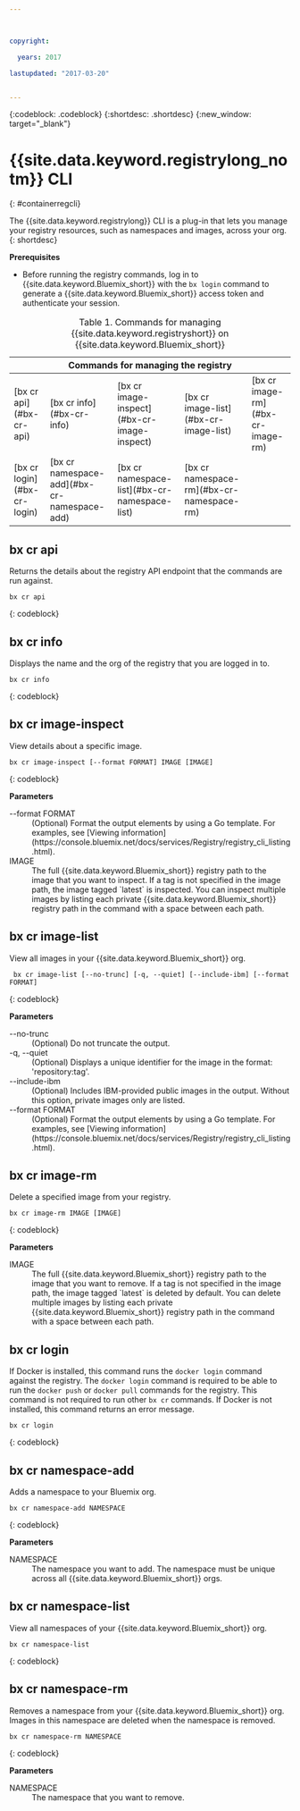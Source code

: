 ```yaml
---



copyright:

  years: 2017

lastupdated: "2017-03-20"


---
```


{:codeblock: .codeblock}
{:shortdesc: .shortdesc}
{:new_window: target="_blank"}

# {{site.data.keyword.registrylong_notm}} CLI
{: #containerregcli}

The {{site.data.keyword.registrylong}} CLI is a plug-in that lets you manage your registry resources, such as namespaces and images, across your org.
{: shortdesc}

**Prerequisites**
* Before running the registry commands, log in to {{site.data.keyword.Bluemix_short}}
 with the `bx login` command to generate a {{site.data.keyword.Bluemix_short}}
 access token and authenticate your session.

<table summary="Manage your Containers Registry">
<caption>Table 1. Commands for managing {{site.data.keyword.registryshort}} on {{site.data.keyword.Bluemix_short}}
</caption>
 <thead>
 <th colspan="5">Commands for managing the registry</th>
 </thead>
 <tbody>
 <tr>
 <td>[bx cr api](#bx-cr-api)</td>
 <td>[bx cr info](#bx-cr-info)</td>
 <td>[bx cr image-inspect](#bx-cr-image-inspect)</td>
 <td>[bx cr image-list](#bx-cr-image-list)</td>
 <td>[bx cr image-rm](#bx-cr-image-rm)</td>
 </tr>
 <tr>
 <td>[bx cr login](#bx-cr-login)</td>
 <td>[bx cr namespace-add](#bx-cr-namespace-add)</td>
 <td>[bx cr namespace-list](#bx-cr-namespace-list)</td>
 <td>[bx cr namespace-rm](#bx-cr-namespace-rm)</td>
 </tr></tbody></table>


## bx cr api
Returns the details about the registry API endpoint that the commands are run against.

```
bx cr api
```
{: codeblock}


## bx cr info
Displays the name and the org of the registry that you are logged in to.

```
bx cr info
```
{: codeblock}


## bx cr image-inspect
View details about a specific image.

```
bx cr image-inspect [--format FORMAT] IMAGE [IMAGE]
```
{: codeblock}

**Parameters**
<dl>
<dt>--format FORMAT</dt>
<dd>(Optional) Format the output elements by using a Go template. For examples, see [Viewing information](https://console.bluemix.net/docs/services/Registry/registry_cli_listing.html).</dd>
<dt>IMAGE</dt>
<dd>The full {{site.data.keyword.Bluemix_short}} registry path to the image that you want to inspect. If a tag is not specified in the image path, the image tagged `latest` is inspected. You can inspect multiple images by listing each private {{site.data.keyword.Bluemix_short}} registry path in the command with a space between each path.</dd>
</dl>


## bx cr image-list
View all images in your {{site.data.keyword.Bluemix_short}} org.

```
 bx cr image-list [--no-trunc] [-q, --quiet] [--include-ibm] [--format FORMAT]
```
{: codeblock}

**Parameters**
<dl>
<dt>--no-trunc</dt>
<dd>(Optional) Do not truncate the output.</dd>
<dt>-q, --quiet</dt>
<dd>(Optional) Displays a unique identifier for the image in the format: 'repository:tag'.</dd>
<dt>--include-ibm</dt>
<dd>(Optional) Includes IBM-provided public images in the output. Without this option, private images only are listed.</dd>
<dt>--format FORMAT</dt>
<dd>(Optional) Format the output elements by using a Go template. For examples, see [Viewing information](https://console.bluemix.net/docs/services/Registry/registry_cli_listing.html).</dd>
</dl>


## bx cr image-rm
Delete a specified image from your registry.

```
bx cr image-rm IMAGE [IMAGE]
```
{: codeblock}

**Parameters**
<dl>
<dt>IMAGE</dt>
<dd>The full {{site.data.keyword.Bluemix_short}} registry path to the image that you want to remove. If a tag is not specified in the image path, the image tagged `latest` is deleted by default. You can delete multiple images by listing each private {{site.data.keyword.Bluemix_short}} registry path in the command with a space between each path.</dd>
</dl>


## bx cr login
If Docker is installed, this command runs the `docker login` command against the registry. The `docker login` command is required to be able to run the `docker push` or `docker pull` commands for the registry. This command is not required to run other `bx cr` commands. If Docker is not installed, this command returns an error message.

```
bx cr login
```
{: codeblock}


## bx cr namespace-add
Adds a namespace to your Bluemix org. 

```
bx cr namespace-add NAMESPACE
```
{: codeblock}

**Parameters**
<dl>
<dt>NAMESPACE</dt>
<dd>The namespace you want to add. The namespace must be unique across all {{site.data.keyword.Bluemix_short}} orgs.</dd>
</dl>


## bx cr namespace-list
View all namespaces of your {{site.data.keyword.Bluemix_short}} org.

```
bx cr namespace-list
```
{: codeblock}


## bx cr namespace-rm
Removes a namespace from your {{site.data.keyword.Bluemix_short}}  org. Images in this namespace are deleted when the namespace is removed.

```
bx cr namespace-rm NAMESPACE
```
{: codeblock}

**Parameters**
<dl>
<dt>NAMESPACE</dt>
<dd>The namespace that you want to remove.</dd>
</dl>
